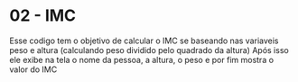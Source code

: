 # 02 - IMC

Esse codigo tem o objetivo de calcular o IMC se baseando nas variaveis peso e altura (calculando peso dividido pelo quadrado da altura)
Após isso ele exibe na tela o nome da pessoa, a altura, o peso e por fim mostra o valor do IMC